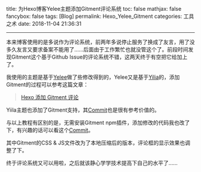 title: 为Hexo博客Yelee主题添加Gitment评论系统
toc: false
mathjax: false
fancybox: false
tags: [Blog]
permalink: Hexo_Yelee_Gitment
categories: 工具之术
date: 2018-11-04 21:36:31

------

本来博客使用的是多说作为评论系统，前两年多说停止服务了换成了友言，用了没多久友言又要求备案不能用了……后面由于工作繁忙也就没管这个了。前段时间发现Gitment这个基于Github Issue的评论系统不错，这两天终于有空把它给加上了。

<!--more-->

我使用的主题是基于[Yelee](https://github.com/MOxFIVE/hexo-theme-yelee)做了些修改得到的，Yelee又是基于[Yilia](https://github.com/litten/hexo-theme-yilia)的，添加Gitment的过程可以参考这篇文章：

> [Hexo 添加 Gitment 评论](https://sogrey.github.io/article/Hexo-%E6%B7%BB%E5%8A%A0-Gitment-%E8%AF%84%E8%AE%BA/)

Yiila主题也添加了Gitment支持，其[Commit](https://github.com/litten/hexo-theme-yilia/commit/af58957e14a00b3da03e4026c56d34cdf7eda9b4)也是很有参考价值的。

与以上教程有区别的是，无需安装Gitment npm插件，添加修改的代码我也改了下，有兴趣的话可以看这个[Commit](https://github.com/g199209/BlogTheme/commit/bc591586bd737f0f24a08c54f36f6e10372050c6)。

其中Gitment的CSS & JS文件改为了本地压缩后的版本，评论框的显示效果也调整了下。

终于评论系统又可以用啦，之后就该静心学学技术提高下自己的水平了……